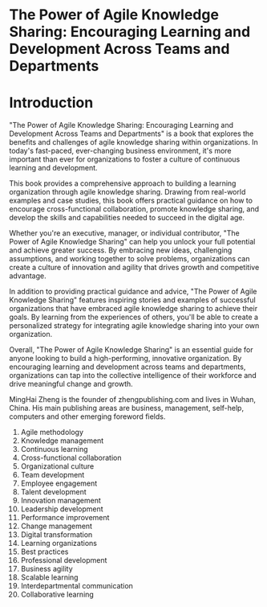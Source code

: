 # The Power of Agile Knowledge Sharing: Encouraging Learning and Development Across Teams and Departments

# Introduction

"The Power of Agile Knowledge Sharing: Encouraging Learning and Development Across Teams and Departments" is a book that explores the benefits and challenges of agile knowledge sharing within organizations. In today's fast-paced, ever-changing business environment, it's more important than ever for organizations to foster a culture of continuous learning and development.

This book provides a comprehensive approach to building a learning organization through agile knowledge sharing. Drawing from real-world examples and case studies, this book offers practical guidance on how to encourage cross-functional collaboration, promote knowledge sharing, and develop the skills and capabilities needed to succeed in the digital age.

Whether you're an executive, manager, or individual contributor, "The Power of Agile Knowledge Sharing" can help you unlock your full potential and achieve greater success. By embracing new ideas, challenging assumptions, and working together to solve problems, organizations can create a culture of innovation and agility that drives growth and competitive advantage.

In addition to providing practical guidance and advice, "The Power of Agile Knowledge Sharing" features inspiring stories and examples of successful organizations that have embraced agile knowledge sharing to achieve their goals. By learning from the experiences of others, you'll be able to create a personalized strategy for integrating agile knowledge sharing into your own organization.

Overall, "The Power of Agile Knowledge Sharing" is an essential guide for anyone looking to build a high-performing, innovative organization. By encouraging learning and development across teams and departments, organizations can tap into the collective intelligence of their workforce and drive meaningful change and growth.

MingHai Zheng is the founder of zhengpublishing.com and lives in Wuhan, China. His main publishing areas are business, management, self-help, computers and other emerging foreword fields.




1. Agile methodology
2. Knowledge management
3. Continuous learning
4. Cross-functional collaboration
5. Organizational culture
6. Team development
7. Employee engagement
8. Talent development
9. Innovation management
10. Leadership development
11. Performance improvement
12. Change management
13. Digital transformation
14. Learning organizations
15. Best practices
16. Professional development
17. Business agility
18. Scalable learning
19. Interdepartmental communication
20. Collaborative learning

